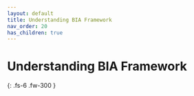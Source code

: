 ```yaml
---
layout: default
title: Understanding BIA Framework
nav_order: 20
has_children: true
---
```


# Understanding BIA Framework
 
{: .fs-6 .fw-300 }